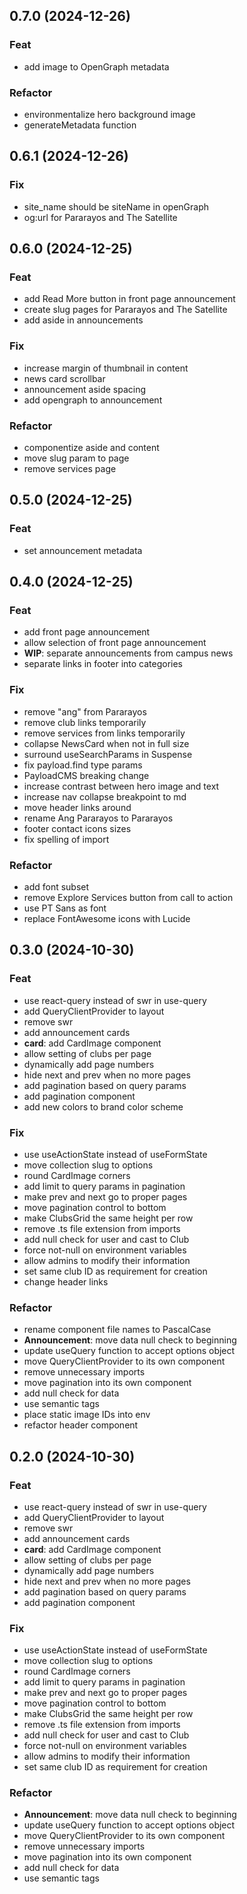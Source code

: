 ## 0.7.0 (2024-12-26)

### Feat

- add image to OpenGraph metadata

### Refactor

- environmentalize hero background image
- generateMetadata function

## 0.6.1 (2024-12-26)

### Fix

- site_name should be siteName in openGraph
- og:url for Pararayos and The Satellite

## 0.6.0 (2024-12-25)

### Feat

- add Read More button in front page announcement
- create slug pages for Pararayos and The Satellite
- add aside in announcements

### Fix

- increase margin of thumbnail in content
- news card scrollbar
- announcement aside spacing
- add opengraph to announcement

### Refactor

- componentize aside and content
- move slug param to page
- remove services page

## 0.5.0 (2024-12-25)

### Feat

- set announcement metadata

## 0.4.0 (2024-12-25)

### Feat

- add front page announcement
- allow selection of front page announcement
- **WIP**: separate announcements from campus news
- separate links in footer into categories

### Fix

- remove "ang" from Pararayos
- remove club links temporarily
- remove services from links temporarily
- collapse NewsCard when not in full size
- surround useSearchParams in Suspense
- fix payload.find type params
- PayloadCMS breaking change
- increase contrast between hero image and text
- increase nav collapse breakpoint to md
- move header links around
- rename Ang Pararayos to Pararayos
- footer contact icons sizes
- fix spelling of import

### Refactor

- add font subset
- remove Explore Services button from call to action
- use PT Sans as font
- replace FontAwesome icons with Lucide

## 0.3.0 (2024-10-30)

### Feat

- use react-query instead of swr in use-query
- add QueryClientProvider to layout
- remove swr
- add announcement cards
- **card**: add CardImage component
- allow setting of clubs per page
- dynamically add page numbers
- hide next and prev when no more pages
- add pagination based on query params
- add pagination component
- add new colors to brand color scheme

### Fix

- use useActionState instead of useFormState
- move collection slug to options
- round CardImage corners
- add limit to query params in pagination
- make prev and next go to proper pages
- move pagination control to bottom
- make ClubsGrid the same height per row
- remove .ts file extension from imports
- add null check for user and cast to Club
- force not-null on environment variables
- allow admins to modify their information
- set same club ID as requirement for creation
- change header links

### Refactor

- rename component file names to PascalCase
- **Announcement**: move data null check to beginning
- update useQuery function to accept options object
- move QueryClientProvider to its own component
- remove unnecessary imports
- move pagination into its own component
- add null check for data
- use semantic tags
- place static image IDs into env
- refactor header component

## 0.2.0 (2024-10-30)

### Feat

- use react-query instead of swr in use-query
- add QueryClientProvider to layout
- remove swr
- add announcement cards
- **card**: add CardImage component
- allow setting of clubs per page
- dynamically add page numbers
- hide next and prev when no more pages
- add pagination based on query params
- add pagination component

### Fix

- use useActionState instead of useFormState
- move collection slug to options
- round CardImage corners
- add limit to query params in pagination
- make prev and next go to proper pages
- move pagination control to bottom
- make ClubsGrid the same height per row
- remove .ts file extension from imports
- add null check for user and cast to Club
- force not-null on environment variables
- allow admins to modify their information
- set same club ID as requirement for creation

### Refactor

- **Announcement**: move data null check to beginning
- update useQuery function to accept options object
- move QueryClientProvider to its own component
- remove unnecessary imports
- move pagination into its own component
- add null check for data
- use semantic tags
